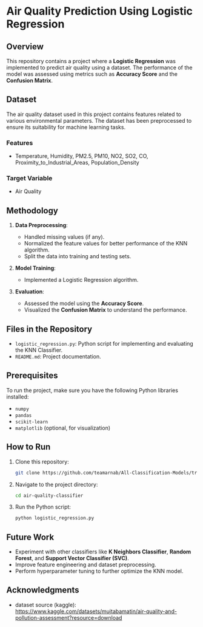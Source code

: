 # Air Quality Prediction Using Logistic Regression

## Overview
This repository contains a project where a **Logistic Regression** was implemented to predict air quality using a dataset. The performance of the model was assessed using metrics such as **Accuracy Score** and the **Confusion Matrix**.

## Dataset
The air quality dataset used in this project contains features related to various environmental parameters. The dataset has been preprocessed to ensure its suitability for machine learning tasks.

### Features
- Temperature, Humidity, PM2.5, PM10, NO2, SO2, CO, Proximity_to_Industrial_Areas, Population_Density 

### Target Variable
- Air Quality

## Methodology
1. **Data Preprocessing**:
    - Handled missing values (if any).
    - Normalized the feature values for better performance of the KNN algorithm.
    - Split the data into training and testing sets.

2. **Model Training**:
    - Implemented a Logistic Regression algorithm.
     
3. **Evaluation**:
    - Assessed the model using the **Accuracy Score**.
    - Visualized the **Confusion Matrix** to understand the performance.


## Files in the Repository
- `logistic_regression.py`: Python script for implementing and evaluating the KNN Classifier.
- `README.md`: Project documentation.

## Prerequisites
To run the project, make sure you have the following Python libraries installed:
- `numpy`
- `pandas`
- `scikit-learn`
- `matplotlib` (optional, for visualization)

## How to Run
1. Clone this repository:
   ```bash
   git clone https://github.com/teamarnab/All-Classification-Models/tree/main/Logistic-Regression
   ```
2. Navigate to the project directory:
   ```bash
   cd air-quality-classifier
   ```
3. Run the Python script:
   ```bash
   python logistic_regression.py
   ```

## Future Work
- Experiment with other classifiers like **K Neighbors Classifier**, **Random Forest**, and **Support Vector Classifier (SVC)**.
- Improve feature engineering and dataset preprocessing.
- Perform hyperparameter tuning to further optimize the KNN model.

## Acknowledgments
- dataset source (kaggle): https://www.kaggle.com/datasets/mujtabamatin/air-quality-and-pollution-assessment?resource=download
